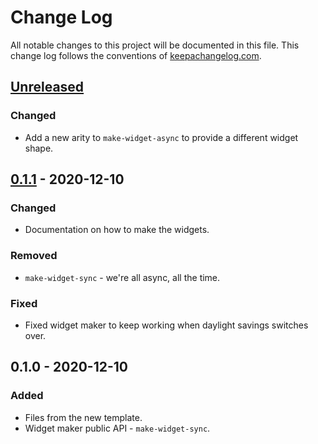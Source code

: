 # Change Log
All notable changes to this project will be documented in this file. This change log follows the conventions of [keepachangelog.com](http://keepachangelog.com/).

## [Unreleased]
### Changed
- Add a new arity to `make-widget-async` to provide a different widget shape.

## [0.1.1] - 2020-12-10
### Changed
- Documentation on how to make the widgets.

### Removed
- `make-widget-sync` - we're all async, all the time.

### Fixed
- Fixed widget maker to keep working when daylight savings switches over.

## 0.1.0 - 2020-12-10
### Added
- Files from the new template.
- Widget maker public API - `make-widget-sync`.

[Unreleased]: https://github.com/your-name/aoc2020/compare/0.1.1...HEAD
[0.1.1]: https://github.com/your-name/aoc2020/compare/0.1.0...0.1.1
